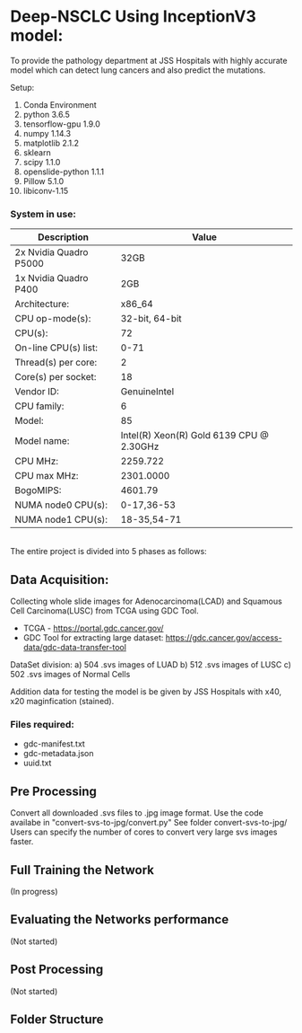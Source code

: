 # Deep-NSCLC Using InceptionV3 model:

To provide the pathology department at JSS Hospitals with highly accurate model which can detect lung cancers and also predict the mutations.

Setup:
1. Conda Environment
2. python 3.6.5
3. tensorflow-gpu 1.9.0
4. numpy 1.14.3
5. matplotlib 2.1.2
6. sklearn
7. scipy 1.1.0
8. openslide-python 1.1.1
9. Pillow 5.1.0
10. libiconv-1.15 

### System in use:

| Description  | Value |
| ------------- | ------------- |
| 2x Nvidia Quadro P5000   | 32GB|  
| 1x Nvidia Quadro P400   | 2GB |
| Architecture:      | x86_64        |
| CPU op-mode(s):   | 32-bit, 64-bit| 
|CPU(s):      | 72  |
| On-line CPU(s) list:    | 0-71|  
| Thread(s) per core:    |2 |
| Core(s) per socket:   | 18|  
| Vendor ID:    | GenuineIntel| |
| CPU family:   | 6|  
| Model:      | 85  |
| Model name:    |  Intel(R) Xeon(R) Gold 6139 CPU @ 2.30GHz|  
| CPU MHz:    | 2259.722 |
| CPU max MHz:  |   2301.0000|  
| BogoMIPS:    | 4601.79  |
| NUMA node0 CPU(s):   | 0-17,36-53|  
| NUMA node1 CPU(s):   | 18-35,54-71 |

<br />
The entire project is divided into 5 phases as follows:<br /> 

## Data Acquisition:
Collecting whole slide images for Adenocarcinoma(LCAD) and Squamous Cell Carcinoma(LUSC) from TCGA using GDC Tool.

- TCGA - https://portal.gdc.cancer.gov/
- GDC Tool for extracting large dataset:  https://gdc.cancer.gov/access-data/gdc-data-transfer-tool

DataSet division:
a) 504 .svs images of LUAD
b) 512 .svs images of LUSC
c) 502 .svs images of Normal Cells

Addition data for testing the model is be given by JSS Hospitals with x40, x20 maginfication (stained).

### Files required:
- gdc-manifest.txt
- gdc-metadata.json
- uuid.txt

## Pre Processing
Convert all downloaded .svs files to .jpg image format. 
Use the code availabe in "convert-svs-to-jpg/convert.py"
See folder convert-svs-to-jpg/
<br />
Users can specify the number of cores to convert very large svs images faster.

## Full Training the Network
(In progress)

## Evaluating the Networks performance
(Not started)

## Post Processing
(Not started)

## Folder Structure
